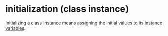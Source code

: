 # initialization (class instance)

Initializing a [class instance](./class-instance.md) means assigning the initial values to its [instance variables](./class-instance-variables.md).

